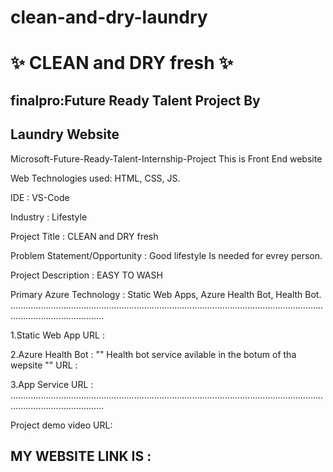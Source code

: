 # clean-and-dry-laundry
# ✨ CLEAN and DRY fresh  ✨
## finalpro:Future Ready Talent Project By 
## Laundry Website

Microsoft-Future-Ready-Talent-Internship-Project This is Front End website

Web Technologies used: HTML, CSS, JS.

IDE           : VS-Code

Industry      : Lifestyle

Project Title : CLEAN and DRY fresh

Problem Statement/Opportunity : Good lifestyle Is needed for evrey person.

Project Description           :  EASY TO WASH 

Primary Azure Technology      :  Static Web Apps, Azure Health Bot, Health Bot.
.................................................................................................................................................................

1.Static Web App URL : 

2.Azure Health Bot : "" Health bot service avilable in the botum of tha wepsite "" URL : 

3.App Service URL : 
.................................................................................................................................................................


Project demo video URL:  


## MY WEBSITE LINK IS : 
